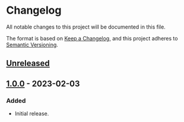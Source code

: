 # Changelog
All notable changes to this project will be documented in this file.

The format is based on [Keep a Changelog](https://keepachangelog.com/en/1.0.0/),
and this project adheres to [Semantic Versioning](https://semver.org/spec/v2.0.0.html).

## [Unreleased]

## [1.0.0] - 2023-02-03
### Added
- Initial release.

[Unreleased]: https://github.com/supernovus/lum.web-grid.js/compare/v1.0.0...HEAD
[1.0.0]: https://github.com/supernovus/lum.web-grid.js/releases/tag/v1.0.0

